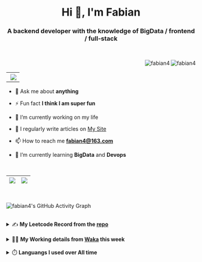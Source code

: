 <h1 align="center">Hi 👋, I'm Fabian</h1>
<h3 align="center">A backend developer with the knowledge of BigData / frontend / full-stack</h3>

<br/>

<img align="right" src="https://komarev.com/ghpvc/?username=fabian4&label=views&color=0e75b6&style=flat" alt="fabian4" /><img align="right" src="https://img.shields.io/badge/Author-fabian4-orange?logo=Dark%20Reader" alt="fabian4" />

<br/>

<table align="right" border="0.5"><tr><th><img align="right"  src="https://github-readme-stats.vercel.app/api/top-langs/?username=fabian4&layout=compact&theme=buefy&hide_border=true"/</th></tr></table>

- 💬 Ask me about **anything**

- ⚡ Fun fact **I think I am super fun**

- 🔭 I’m currently working on my life

- 📝 I regularly write articles on [My Site](https://fabian4.site/)

- 📫 How to reach me **fabian4@163.com**

- 🌱 I’m currently learning **BigData** and **Devops** 

<!-- - 📄 Know about my Daily details on [My Personal Blog Galllery](https://fabian4.github.io/gallery/) -->

<br/>

|  <img align="center" src="https://github-readme-streak-stats.herokuapp.com/?user=fabian4&theme=gruvbox_duo&currStreakNum=2FD3EB&fire=pink&sideLabels=F00&hide_border=true&date_format=[Y.]n.j" /> |  <img align="center" src="https://github-readme-stats.vercel.app/api?username=fabian4&count_private=true&show_icons=true&theme=flag-india&show_owner=true&hide_border=true" />|
| ------------- | ------------- |

<br/>

![fabian4's GitHub Activity Graph](https://github-readme-activity-graph.cyclic.app/graph?username=fabian4&theme=github-light)

<br/>
<details>
  <summary>✍️ <b>My Leetcode Record from the <a href="https://github.com/fabian4/leetcode">repo</a></b></summary>
 
 ---
  
|[![Leetcode Stats](https://leetcard.jacoblin.cool/fabianbao?theme=light&font=Zen%20Kurenaido&ext=heatmap&site=cn&border=0)](https://leetcode-cn.com/u/fabianbao/)|
| ------------- |
  
<!--|[![Leetcode Stats](https://leetcard.jacoblin.cool/fabianbao?theme=light&font=Bubbler%20One&ext=heatmap&site=cn&border=0)](https://leetcode-cn.com/u/fabianbao/)|[![fabian's LeetCode Stats](https://leetcode-stats.vercel.app/api?username=fabian)](https://leetcode-cn.com/u/fabianbao/)|
| ------------- | ------------- | -->
  
|![image](https://user-images.githubusercontent.com/60428924/216034888-f8b4b00e-da4c-486c-9872-e4a18b9c6325.png)|
| ------------- |
|![image](https://user-images.githubusercontent.com/60428924/216035023-02273762-0103-4d59-affc-23d4d0c18d1d.png)|
  
</details>

<br/>

<details>
  <summary>👨‍💻 <b>My Working details from <a href="https://wakatime.com/@fabian4">Waka</a> this week</b></summary>

---

<!--START_SECTION:waka-->
![Code Time](http://img.shields.io/badge/Code%20Time-388%20hrs%2034%20mins-blue)

**I'm an Early 🐤** 

```text
🌞 Morning                698 commits         █████████░░░░░░░░░░░░░░░░   35.50 % 
🌆 Daytime                602 commits         ████████░░░░░░░░░░░░░░░░░   30.62 % 
🌃 Evening                647 commits         ████████░░░░░░░░░░░░░░░░░   32.91 % 
🌙 Night                  19 commits          ░░░░░░░░░░░░░░░░░░░░░░░░░   00.97 % 
```
📅 **I'm Most Productive on Wednesday** 

```text
Monday                   320 commits         ████░░░░░░░░░░░░░░░░░░░░░   16.28 % 
Tuesday                  303 commits         ████░░░░░░░░░░░░░░░░░░░░░   15.41 % 
Wednesday                349 commits         ████░░░░░░░░░░░░░░░░░░░░░   17.75 % 
Thursday                 284 commits         ████░░░░░░░░░░░░░░░░░░░░░   14.45 % 
Friday                   318 commits         ████░░░░░░░░░░░░░░░░░░░░░   16.17 % 
Saturday                 173 commits         ██░░░░░░░░░░░░░░░░░░░░░░░   08.80 % 
Sunday                   219 commits         ███░░░░░░░░░░░░░░░░░░░░░░   11.14 % 
```


📊 **This Week I Spent My Time On** 

```text
💬 Programming Languages: 
No Activity Tracked This Week

🔥 Editors: 
No Activity Tracked This Week

💻 Operating System: 
No Activity Tracked This Week
```


<!--END_SECTION:waka-->
  
</details>

<br/>

<details>
  <summary>⏱️ <b>Languangs I used over All time</b></summary>
  
---
  
![languages all time](https://wakatime.com/share/@32ef5ac6-eac5-4886-805c-ce9fe059857e/efc24c85-e478-4696-bcbd-c5669145b831.svg)
  
</details>
